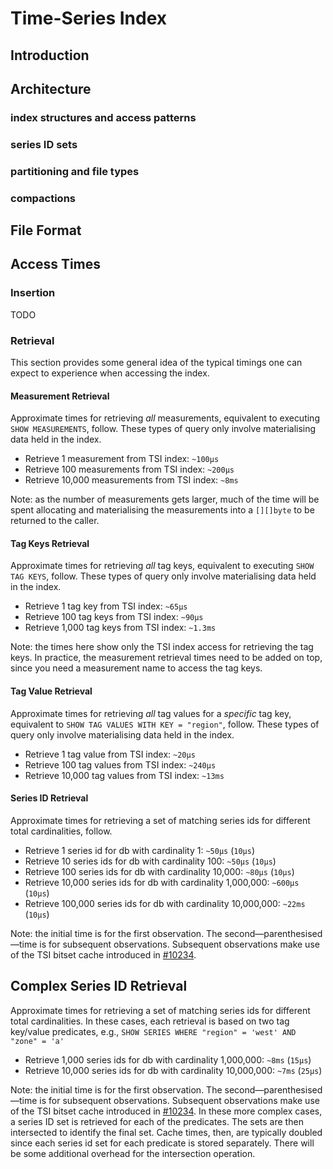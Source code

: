 # Time-Series Index

## Introduction

## Architecture

### index structures and access patterns
### series ID sets
### partitioning and file types
### compactions

## File Format

## Access Times

### Insertion

TODO

### Retrieval

This section provides some general idea of the typical timings one can expect to experience when accessing the index.

#### Measurement Retrieval

Approximate times for retrieving _all_ measurements, equivalent to executing `SHOW MEASUREMENTS`, follow. These types of query only involve materialising data held in the index.

 - Retrieve 1 measurement from TSI index: `~100µs`
 - Retrieve 100 measurements from TSI index: `~200µs`
 - Retrieve 10,000 measurements from TSI index: `~8ms`
 

Note: as the number of measurements gets larger, much of the time will be spent allocating and materialising the measurements into a `[][]byte` to be returned to the caller.


#### Tag Keys Retrieval

Approximate times for retrieving _all_ tag keys, equivalent to executing `SHOW TAG KEYS`, follow. These types of query only involve materialising data held in the index.

 - Retrieve 1 tag key from TSI index: `~65µs`
 - Retrieve 100 tag keys from TSI index: `~90µs`
 - Retrieve 1,000 tag keys from TSI index: `~1.3ms`

Note: the times here show only the TSI index access for retrieving the tag keys. In practice, the measurement retrieval times need to be added on top, since you need a measurement name to access the tag keys.


#### Tag Value Retrieval

Approximate times for retrieving _all_ tag values for a _specific_ tag key, equivalent to `SHOW TAG VALUES WITH KEY = "region"`, follow. These types of query only involve materialising data held in the index.

 - Retrieve 1 tag value from TSI index: `~20µs`
 - Retrieve 100 tag values from TSI index: `~240µs`
 - Retrieve 10,000 tag values from TSI index: `~13ms` 
 
 
#### Series ID Retrieval

Approximate times for retrieving a set of matching series ids for different total cardinalities, follow.

 - Retrieve 1 series id for db with cardinality 1: `~50µs` (`10µs`)
 - Retrieve 10 series ids for db with cardinality 100: `~50µs` (`10µs`)
 - Retrieve 100 series ids for db with cardinality 10,000: `~80µs` (`10µs`) 
 - Retrieve 10,000 series ids for db with cardinality 1,000,000: `~600µs` (`10µs`)
 - Retrieve 100,000 series ids for db with cardinality 10,000,000: `~22ms` (`10µs`)


Note: the initial time is for the first observation. The second—parenthesised—time is for subsequent observations. Subsequent observations make use of the TSI bitset cache introduced in [#10234](https://github.com/blastbao/influxdb/pull/10234).


## Complex Series ID Retrieval

Approximate times for retrieving a set of matching series ids for different total cardinalities. In these cases, each retrieval is based on two tag key/value predicates, e.g., `SHOW SERIES WHERE "region" = 'west' AND "zone" = 'a'`
 
 - Retrieve 1,000 series ids for db with cardinality 1,000,000: `~8ms` (`15µs`)
 - Retrieve 10,000 series ids for db with cardinality 10,000,000: `~7ms` (`25µs`)


Note: the initial time is for the first observation. The second—parenthesised—time is for subsequent observations. Subsequent observations make use of the TSI bitset cache introduced in [#10234](https://github.com/blastbao/influxdb/pull/10234).
In these more complex cases, a series ID set is retrieved for each of the predicates. The sets are then intersected to identify the final set. Cache times, then, are typically doubled since each series id set for each predicate is stored separately. 
There will be some additional overhead for the intersection operation.



